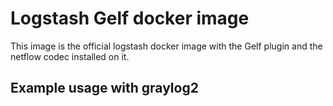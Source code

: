 # Logstash Gelf docker image

This image is the official logstash docker image with the Gelf plugin and the netflow codec installed on it.

## Example usage with graylog2
